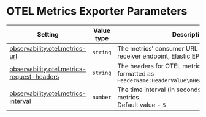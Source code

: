 # OTEL Metrics Exporter Parameters

<table><thead><tr><th>Setting</th><th width="133">Value type</th><th>Description</th></tr></thead><tbody><tr><td><a href="../../../../reference/settings/observability.md#observability.otel.metrics-url">observability.otel.metrics-url</a></td><td><code>string</code></td><td>The metrics' consumer URL (OTEL collector receiver endpoint, Elastic EPM etc.)</td></tr><tr><td><a href="../../../../reference/settings/observability.md#observability.otel.metrics-request-headers">observability.otel.metrics-request-headers</a></td><td><code>string</code></td><td>The headers for OTEL metrics requests, formatted as <code>HeaderName:HeaderValue\nHeaderName:HeaderValue</code></td></tr><tr><td><a href="../../../../reference/settings/observability.md#observability.otel.metrics-interval">observability.otel.metrics-interval</a></td><td><code>number</code></td><td>The time interval (in seconds) for sending OTEL metrics.<br>Default value - <code>5</code></td></tr></tbody></table>

